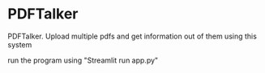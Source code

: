 # PDFTalker
PDFTalker. Upload multiple pdfs and get information out of them using this system


run the program using "Streamlit run app.py"
